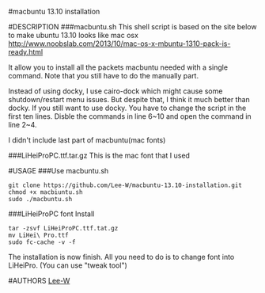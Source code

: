 #macbuntu 13.10  installation

#DESCRIPTION
###macbuntu.sh
This shell script is based on the site below to make ubuntu 13.10 looks like mac osx
<http://www.noobslab.com/2013/10/mac-os-x-mbuntu-1310-pack-is-ready.html>

It allow you to install all the packets macbuntu needed with a single command. Note that you still have to do the manually part.

Instead of using docky, I use cairo-dock which might cause some shutdown/restart menu issues. But despite that, I think it much better than docky.
If you still want to use docky. You have to change the script in the first ten lines.
Disble the commands in line 6~10 and open the command in line 2~4.

I didn't include last part of macbuntu(mac fonts)

###LiHeiProPC.ttf.tar.gz
This is the mac font that I used

#USAGE
###Use macbuntu.sh
``` shell
git clone https://github.com/Lee-W/macbuntu-13.10-installation.git
chmod +x macbiuntu.sh
sudo ./macbuntu.sh
```

###LiHeiProPC font
Install
```
tar -zsvf LiHeiProPC.ttf.tat.gz
mv LiHei\ Pro.ttf
sudo fc-cache -v -f
```
The installation is now finish.
All you need to do is to change font into LiHeiPro. \(You can use "tweak tool"\)

#AUTHORS
[Lee-W](https://github.com/Lee-W/)
